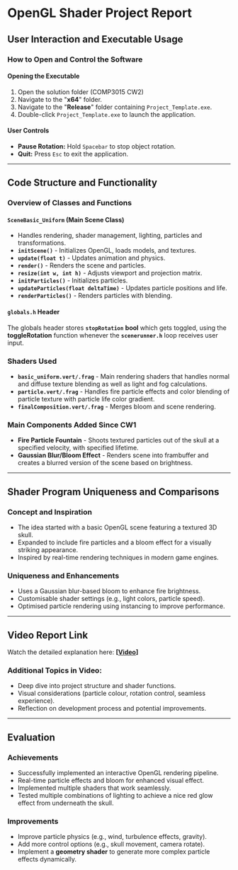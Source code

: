 # OpenGL Shader Project Report

## User Interaction and Executable Usage

### How to Open and Control the Software

#### Opening the Executable
1. Open the solution folder (COMP3015 CW2)
2. Navigate to the "**x64**" folder.
3. Navigate to the "**Release**" folder containing `Project_Template.exe`.
4. Double-click `Project_Template.exe` to launch the application.

#### User Controls
- **Pause Rotation:** Hold `Spacebar` to stop object rotation.
- **Quit:** Press `Esc` to exit the application.

---

## Code Structure and Functionality

### Overview of Classes and Functions

#### `SceneBasic_Uniform` (Main Scene Class)
- Handles rendering, shader management, lighting, particles and transformations.
- **`initScene()`** - Initializes OpenGL, loads models, and textures.
- **`update(float t)`** - Updates animation and physics.
- **`render()`** - Renders the scene and particles.
- **`resize(int w, int h)`** - Adjusts viewport and projection matrix.
- **`initParticles()`** - Initializes particles.
- **`updateParticles(float deltaTime)`** - Updates particle positions and life.
- **`renderParticles()`** - Renders particles with blending.

#### `globals.h` Header
The globals header stores **`stopRotation`** **bool** which gets toggled, using the **toggleRotation** function whenever the **`scenerunner.h`** loop receives user input.

### Shaders Used
- **`basic_uniform.vert/.frag`** - Main rendering shaders that handles normal and diffuse texture blending as well as light and fog calculations.
- **`particle.vert/.frag`** - Handles fire particle effects and color blending of particle texture with particle life color gradient.
- **`finalComposition.vert/.frag`** - Merges bloom and scene rendering.

### Main Components Added Since CW1
- **Fire Particle Fountain** - Shoots textured particles out of the skull at a specified velocity, with specified lifetime.
- **Gaussian Blur/Bloom Effect** - Renders scene into frambuffer and creates a blurred version of the scene based on brightness.
  
---

## Shader Program Uniqueness and Comparisons

### Concept and Inspiration
- The idea started with a basic OpenGL scene featuring a textured 3D skull.
- Expanded to include fire particles and a bloom effect for a visually striking appearance.
- Inspired by real-time rendering techniques in modern game engines.

### Uniqueness and Enhancements
- Uses a Gaussian blur-based bloom to enhance fire brightness.
- Customisable shader settings (e.g., light colors, particle speed).
- Optimised particle rendering using instancing to improve performance.

---

## Video Report Link
Watch the detailed explanation here: **[[Video](https://www.youtube.com/watch?v=NWI6ZlKoWbc)]**

### Additional Topics in Video:
- Deep dive into project structure and shader functions.
- Visual considerations (particle colour, rotation control, seamless experience).
- Reflection on development process and potential improvements.

---

## Evaluation

### Achievements
- Successfully implemented an interactive OpenGL rendering pipeline.  
- Real-time particle effects and bloom for enhanced visual effect.
- Implemented multiple shaders that work seamlessly.
- Tested multiple combinations of lighting to achieve a nice red glow effect from underneath the skull.

### Improvements
- Improve particle physics (e.g., wind, turbulence effects, gravity).
- Add more control options (e.g., skull movement, camera rotate).
- Implement a **geometry shader** to generate more complex particle effects dynamically.
